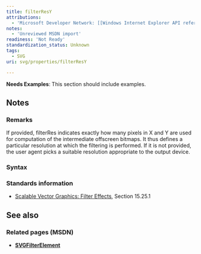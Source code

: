 ```yaml
---
title: filterResY
attributions:
  - 'Microsoft Developer Network: [[Windows Internet Explorer API reference](http://msdn.microsoft.com/en-us/library/ie/hh828809%28v=vs.85%29.aspx) Article]'
notes:
  - 'Unreviewed MSDN import'
readiness: 'Not Ready'
standardization_status: Unknown
tags:
  - SVG
uri: svg/properties/filterResY

---
```

**Needs Examples**: This section should include examples.

## <span>Notes</span>

### <span>Remarks</span>

If provided, filterRes indicates exactly how many pixels in X and Y are used for computation of the intermediate offscreen bitmaps. It thus defines a particular resolution at which the filtering is performed. If it is not provided, the user agent picks a suitable resolution appropriate to the output device.

### <span>Syntax</span>

### <span>Standards information</span>

-   [Scalable Vector Graphics: Filter Effects](http://go.microsoft.com/fwlink/p/?linkid=226062), Section 15.25.1

## <span>See also</span>

### <span>Related pages (MSDN)</span>

-   [**SVGFilterElement**](/svg/elements/filter)
